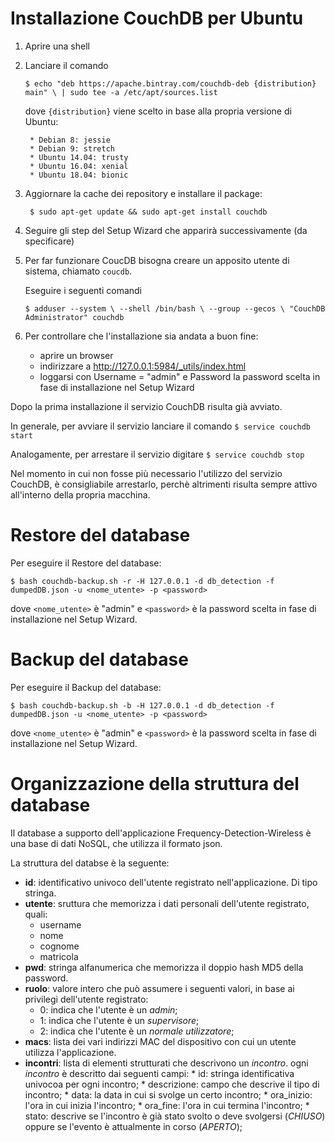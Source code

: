 # Installazione CouchDB per Ubuntu

1. Aprire una shell

2. Lanciare il comando

	`$ echo "deb https://apache.bintray.com/couchdb-deb {distribution} main" \
    		| sudo tee -a /etc/apt/sources.list`
    
	dove `{distribution}` viene scelto in base alla propria versione di Ubuntu:

		* Debian 8: jessie
		* Debian 9: stretch
		* Ubuntu 14.04: trusty
		* Ubuntu 16.04: xenial
		* Ubuntu 18.04: bionic
		
		
3. Aggiornare la cache dei repository e installare il package:

	` $ sudo apt-get update && sudo apt-get install couchdb`
	
4. Seguire gli step del Setup Wizard che apparirà successivamente (da specificare)

5. Per far funzionare CoucDB bisogna creare un apposito utente di sistema, chiamato `coucdb`.

	Eseguire i seguenti comandi

	` $ adduser --system \
            --shell /bin/bash \
            --group --gecos \
            "CouchDB Administrator" couchdb `


6. Per controllare che l'installazione sia andata a buon fine:

	* aprire un browser
	* indirizzare a http://127.0.0.1:5984/_utils/index.html
	* loggarsi con Username = "admin" e Password la password scelta in fase di installazione nel Setup Wizard
	

Dopo la prima installazione il servizio CouchDB risulta già avviato.

In generale, per avviare il servizio lanciare il comando
`$ service couchdb start`

Analogamente, per arrestare il servizio digitare
`$ service couchdb stop`
	
Nel momento in cui non fosse più necessario l'utilizzo del servizio CouchDB, è consigliabile arrestarlo, perchè altrimenti risulta sempre attivo all'interno della propria macchina.


# Restore del database

Per eseguire il Restore del database: 

`$ bash couchdb-backup.sh -r -H 127.0.0.1 -d db_detection -f dumpedDB.json -u <nome_utente> -p <password>`

dove `<nome_utente>` è "admin" e `<password>` è la password scelta in fase di installazione nel Setup Wizard.


# Backup del database

Per eseguire il Backup del database:

`$ bash couchdb-backup.sh -b -H 127.0.0.1 -d db_detection -f dumpedDB.json -u <nome_utente> -p <password>` 

dove `<nome_utente>` è "admin" e `<password>` è la password scelta in fase di installazione nel Setup Wizard.


# Organizzazione della struttura del database

Il database a supporto dell'applicazione Frequency-Detection-Wireless è una base di dati NoSQL, che utilizza il formato json.

La struttura del databse è la seguente:

* **id**: identificativo univoco dell'utente registrato nell'applicazione. Di tipo stringa.
* **utente**: sruttura che memorizza i dati personali dell'utente registrato, quali:
	* username
	* nome
	* cognome
	* matricola
* **pwd**: stringa alfanumerica che memorizza il doppio hash MD5 della password.
* **ruolo**: valore intero che può assumere i seguenti valori, in base ai privilegi dell'utente registrato:
	* 0: indica che l'utente è un _admin_;
	* 1: indica che l'utente è un _supervisore_;
	* 2: indica che l'utente è un _normale utilizzatore_;
* **macs**: lista dei vari indirizzi MAC del dispositivo con cui un utente utilizza l'applicazione.
* **incontri**: lista di elementi strutturati che descrivono un _incontro_.
		ogni _incontro_ è descritto dai seguenti campi:
			* id: stringa identificativa univocoa per ogni incontro;
			* descrizione: campo che descrive il tipo di incontro;
			* data: la data in cui si svolge un certo incontro;
			* ora_inizio: l'ora in cui inizia l'incontro;
			* ora_fine: l'ora in cui termina l'incontro;
			* stato: descrive se l'incontro è già stato svolto o deve svolgersi (_CHIUSO_) oppure se l'evento è attualmente in corso (_APERTO_);
		


